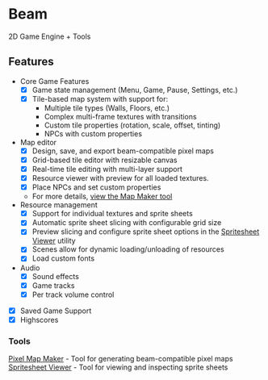 # Beam

2D Game Engine + Tools

## Features

- Core Game Features
  - [x] Game state management (Menu, Game, Pause, Settings, etc.)
  - [x] Tile-based map system with support for:
    - Multiple tile types (Walls, Floors, etc.)
    - Complex multi-frame textures with transitions
    - Custom tile properties (rotation, scale, offset, tinting)
    - NPCs with custom properties
- Map editor
  - [x] Design, save, and export beam-compatible pixel maps
  - [x] Grid-based tile editor with resizable canvas
  - [x] Real-time tile editing with multi-layer support
  - [x] Resource viewer with preview for all loaded textures.
  - [x] Place NPCs and set custom properties
  - For more details, [view the Map Maker tool](https://github.com/ztkent/beam/tree/main/tools/mapmaker)
- Resource management
  - [x] Support for individual textures and sprite sheets
  - [x] Automatic sprite sheet slicing with configurable grid size
  - [x] Preview slicing and configure sprite sheet options in the [Spritesheet Viewer](https://github.com/ztkent/beam/tree/main/tools/spritesheet-viewer) utility
  - [x] Scenes allow for dynamic loading/unloading of resources
  - [x] Load custom fonts
- Audio
  - [x] Sound effects
  - [x] Game tracks
  - [x] Per track volume control
- [x] Saved Game Support
- [x] Highscores

### Tools

[Pixel Map Maker](https://github.com/ztkent/beam/tree/main/tools/mapmaker) - Tool for generating beam-compatible pixel maps  
[Spritesheet Viewer](https://github.com/ztkent/beam/tree/main/tools/spritesheet-viewer) - Tool for viewing and inspecting sprite sheets
